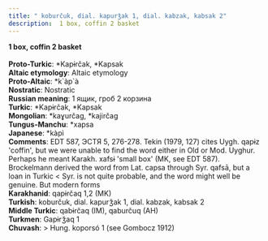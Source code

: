 ```yaml
---
title: " koburčuk, dial. kapurǯak 1, dial. kabzak, kabsak 2"
description:  1 box, coffin 2 basket
---
```

<p data-pagefind-weight="0.5">
<strong> 1 box, coffin 2 basket</strong><br><br>
<strong>Proto-Turkic</strong>:  *Kapɨrčak, *Kapsak<br>
<strong>Altaic etymology</strong>:  Altaic etymology<br>
<strong> Proto-Altaic</strong>:  *k`àp`à<br>
<strong>Nostratic</strong>:  Nostratic<br>
<strong>Russian meaning</strong>:  1 ящик, гроб 2 корзина<br>
<strong>Turkic</strong>:  *Kapɨrčak, *Kapsak<br>
<strong>Mongolian</strong>:  *kaɣurčag, *kajirčag<br>
<strong>Tungus-Manchu</strong>:  *xapsa<br>
<strong>Japanese</strong>:  *kàpì<br>
<strong>Comments</strong>:  EDT 587, ЭСТЯ 5, 276-278. Tekin (1979, 127) cites Uygh. qapɨz 'coffin', but we were unable to find the word either in Old or Mod. Uyghur. Perhaps he meant Karakh. xafsɨ 'small box' (MK, see EDT 587). Brockelmann derived the word from Lat. capsa through Syr. qafsā, but a loan in Turkic < Syr. is not quite probable, and the word might well be genuine. But modern forms<br>
<strong>Karakhanid</strong>:  qapɨrčaq 1,2 (MK)<br>
<strong>Turkish</strong>:  koburčuk, dial. kapurǯak 1, dial. kabzak, kabsak 2<br>
<strong>Middle Turkic</strong>:  qabɨrčaq (IM), qaburčuq (AH)<br>
<strong>Turkmen</strong>:  Gapɨrǯaq 1<br>
<strong>Chuvash</strong>:  > Hung. koporsó 1 (see Gombocz 1912)<br>

</p>
